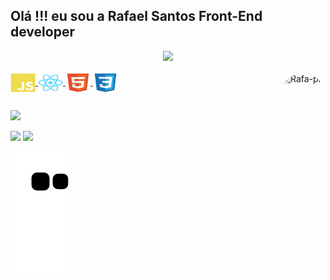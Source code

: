 ## Olá !!! eu sou a Rafael Santos Front-End developer 
<div align="center">
  <a href="https://github.com/zfaelsantos">
  <img height="180em" src="https://github-readme-stats.vercel.app/api?username=zfaelsantos&show_icons=true&theme=radical&include_all_commits=true&count_private=true"/>
  
</div>
<div style="display: inline_block"><br>
  <img align="center" alt="Rafa-Js" height="30" width="40" src="https://raw.githubusercontent.com/devicons/devicon/master/icons/javascript/javascript-plain.svg">
 
  <img align="center" alt="Rafa-React" height="30" width="40" src="https://raw.githubusercontent.com/devicons/devicon/master/icons/react/react-original.svg">
  <img align="center" alt="Rafa-HTML" height="30" width="40" src="https://raw.githubusercontent.com/devicons/devicon/master/icons/html5/html5-original.svg">
  <img align="center" alt="Rafa-CSS" height="30" width="40" src="https://raw.githubusercontent.com/devicons/devicon/master/icons/css3/css3-original.svg">
  <img align="right" alt="Rafa-pic" height="150" style="border-radius:50px;" src="https://64.media.tumblr.com/5ec7c3f56f354ca530c6c9876682dd11/tumblr_nrdbnw2yBp1sqo325o3_250.gifv">

</div>
  
  ##
 
<div> 

  <a href="https://www.instagram.com/zfael_santos/" target="_blank"><img src="https://img.shields.io/badge/-Instagram-%23E4405F?style=for-the-badge&logo=instagram&logoColor=white" target="_blank"></a>
 
  <a href = "mailto:rafael.santos259@hotmail.com"><img src="https://img.shields.io/badge/-Gmail-%23333?style=for-the-badge&logo=gmail&logoColor=white" target="_blank"></a>
  <a href="https://www.linkedin.com/in/rafael-santos-de-sousa-483306242/" target="_blank"><img src="https://img.shields.io/badge/-LinkedIn-%230077B5?style=for-the-badge&logo=linkedin&logoColor=white" target="_blank"></a> 
 
   ![Snake animation](https://github.com/zfaelsantos/zfaelsantos-/blob/output/github-contribution-grid-snake.svg)
 
</div>
